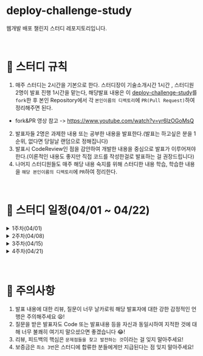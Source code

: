 # deploy-challenge-study
웹개발 배포 챌린지 스터디 레포지토리입니다.

<br>

# 📢 스터디 규칙
1. 매주 스터디는 2시간을 기본으로 한다. 스터디장이 기술소개시간 1시간 , 스터디원 2명이 발표 진행 1시간을 맡는다, 해당발표 내용은 이 [deploy-challenge-study](https://github.com/mooh2jj/deploy-challenge-study)를 `fork`한 후 본인 Repository에서 각 `본인이름의 디렉토리`에 `PR(Pull Request)`하여 정리해주면 된다.
  * fork&PR 영상 참고 -> https://www.youtube.com/watch?v=yr6IzOGoMsQ

2. 발표자들 2명은 과제한 내용 또는 공부한 내용을 발표한다.(발표는 하고싶은 분을 1순위, 없다면 당일날 랜덤으로 정해집니다)
3. 발표시 CodeReview인 점을 감안하여 개발한 내용을 중심으로 발표가 이루어져야 한다.(이론적인 내용도 좋지만 직접 코드를 작성한걸로 발표하는 걸 권장드립니다)
4. 나머지 스터디원들도 매주 해당 내용 숙지를 위해 스터디한 내용 학습, 학습한 내용을 `해당 본인이름의 디렉토리`에 `PR`하여 정리한다. 


<br>

# 📅 스터디 일정(04/01 ~ 04/22)

<details>
<summary>1주차(04/01)</summary>
<div markdown="1">

* OT 진행 - 스터디 취지, 방향, 구성 방식 설명
* 백앤드 프로젝트 배포 구조도(springBoot - jenkins- docker)
* gradle 빌드 실습

* 과제 
``` 
1) 해당 레포지토리 fork & PR 해보기 
 
2) SpringBoot 간단한 REST API 만들어서 gradle jar 빌드 후 실행하기

3) 배포 환경설정 구축 및 배포
 * 만든 SpringBoot jar 프로젝트를 Docker 이미지로 만들기 -> 로컬에서 Docker 컨테이너 실행하기
 * AWS 가입 -> EC2 인스턴스 만들기  
 * EC2 서버에 gradle jar 배포하기 (jar 실행)
❗challenge - MySQL AWS EC2 인스턴스 만들고 jar 파일 배포한 EC2 인스턴스와 연동, 실행 성공시키기!
```

* 개발도구 설치 : https://www.notion.so/bb4d80cb1a094696b8ff27f4cd52bb00
* intelliJ 설정 : https://www.notion.so/IntelliJ-404f4523081d4868a6ea7fb09cbd630e
* 1주차 정리 : https://www.notion.so/1week-48ad0851088b497fa8335c1cf133f7e6

</details>

<details>
<summary>2주차(04/08)</summary>
<div markdown="1">

* 과제 내용 복습
* docker 명령어
* gradle vs gradlew
* AWS EC2 인스턴스(Ubuntu20.04) 내 서버 설정
* docker 설치
* jenkins 설치

* 과제 
``` 
1) SCP 명령어 실습 - 추후 내용 보강 후 알려드림
2) jenkins 내 publish-over-ssh 수동설치 후 private&pulbic key 설정등록하기
3) worker-instance 에 docker run 실행 시키기
```

* 2주차 정리 : https://www.notion.so/2week-e03d67a16de34b6a9f67ef4d42a2cb51

</details>

<details>
<summary>3주차(04/15)</summary>
<div markdown="1">

* jenkins 인스턴스 -> worker 인스턴스 로 docker 명령어 전달
* ssh 원격 접속을 위한 설정 (개인키 & 공개키 등록)
* Freestyle 프로젝트 설정
* 실습

* 과제 
``` 
- 못다한 Freestyle 프로젝트 진행 + ver2 프로젝트까지 진행
  => 3week 노션 정리에서 참조!
```

* 3주차 정리 : https://www.notion.so/3week-a987f01ccbb34baba6d24fb0aeb75752

</details>

<details>
<summary>4주차(04/21)</summary>
<div markdown="1">

* jenkins 인스턴스 -> worker 인스턴스 로 docker 명령어 전달
* ssh Agent 플러그인으로 원격 접속을 위한 설정 (개인키 등록)
* pipeline 프로젝트 설정 script 방식의 프로세스 
* git webhook 설정으로 자동배포화 구동

* 과제 
``` 
- 못다한 배포 프로젝트 정리 - 끝까지 완성한 경험 딱 한번!이면 됨
```

* 4주차 정리 : https://www.notion.so/4week-c12c4078e43f45b5b169b0b594a8c749

</details>

 <br>

 <br>


# 🎃 주의사항

1. 발표 내용에 대한 리뷰, 질문이 너무 날카로워 해당 발표자에 대한 강한 감정적인 언행은 주의해주세요 😫!
2. 질문을 받은 발표자도 Code 또는 발표내용 등을 자신과 동일시하여 지적한 것에 대해 너무 불쾌히 여기지 말으셨으면 좋겠습니다 😂!
3. 리뷰, 피드백의 핵심은 `문제점들을 찾고 발전하는 것`이라는 걸 잊지 말아주세요!
4. 보증금은 `최소 3번`은 스터디에 합류한 분들에게만 지급된다는 점 잊지 말아주세요!

